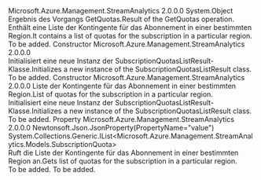 <Type Name="SubscriptionQuotasListResult" FullName="Microsoft.Azure.Management.StreamAnalytics.Models.SubscriptionQuotasListResult">
  <TypeSignature Language="C#" Value="public class SubscriptionQuotasListResult" />
  <TypeSignature Language="ILAsm" Value=".class public auto ansi beforefieldinit SubscriptionQuotasListResult extends System.Object" />
  <TypeSignature Language="DocId" Value="T:Microsoft.Azure.Management.StreamAnalytics.Models.SubscriptionQuotasListResult" />
  <TypeSignature Language="VB.NET" Value="Public Class SubscriptionQuotasListResult" />
  <TypeSignature Language="F#" Value="type SubscriptionQuotasListResult = class" />
  <AssemblyInfo>
    <AssemblyName>Microsoft.Azure.Management.StreamAnalytics</AssemblyName>
    <AssemblyVersion>2.0.0.0</AssemblyVersion>
  </AssemblyInfo>
  <Base>
    <BaseTypeName>System.Object</BaseTypeName>
  </Base>
  <Interfaces />
  <Docs>
    <summary>
            <span data-ttu-id="90388-101">Ergebnis des Vorgangs GetQuotas.</span><span class="sxs-lookup"><span data-stu-id="90388-101">Result of the GetQuotas operation.</span></span> <span data-ttu-id="90388-102">Enthält eine Liste der Kontingente für das Abonnement in einer bestimmten Region.</span><span class="sxs-lookup"><span data-stu-id="90388-102">It contains a list of quotas for the subscription in a particular region.</span></span>
            </summary>
    <remarks>To be added.</remarks>
  </Docs>
  <Members>
    <Member MemberName=".ctor">
      <MemberSignature Language="C#" Value="public SubscriptionQuotasListResult ();" />
      <MemberSignature Language="ILAsm" Value=".method public hidebysig specialname rtspecialname instance void .ctor() cil managed" />
      <MemberSignature Language="DocId" Value="M:Microsoft.Azure.Management.StreamAnalytics.Models.SubscriptionQuotasListResult.#ctor" />
      <MemberSignature Language="VB.NET" Value="Public Sub New ()" />
      <MemberType>Constructor</MemberType>
      <AssemblyInfo>
        <AssemblyName>Microsoft.Azure.Management.StreamAnalytics</AssemblyName>
        <AssemblyVersion>2.0.0.0</AssemblyVersion>
      </AssemblyInfo>
      <Parameters />
      <Docs>
        <summary>
            <span data-ttu-id="90388-103">Initialisiert eine neue Instanz der SubscriptionQuotasListResult-Klasse.</span><span class="sxs-lookup"><span data-stu-id="90388-103">Initializes a new instance of the SubscriptionQuotasListResult class.</span></span>
            </summary>
        <remarks>To be added.</remarks>
      </Docs>
    </Member>
    <Member MemberName=".ctor">
      <MemberSignature Language="C#" Value="public SubscriptionQuotasListResult (System.Collections.Generic.IList&lt;Microsoft.Azure.Management.StreamAnalytics.Models.SubscriptionQuota&gt; value = null);" />
      <MemberSignature Language="ILAsm" Value=".method public hidebysig specialname rtspecialname instance void .ctor(class System.Collections.Generic.IList`1&lt;class Microsoft.Azure.Management.StreamAnalytics.Models.SubscriptionQuota&gt; value) cil managed" />
      <MemberSignature Language="DocId" Value="M:Microsoft.Azure.Management.StreamAnalytics.Models.SubscriptionQuotasListResult.#ctor(System.Collections.Generic.IList{Microsoft.Azure.Management.StreamAnalytics.Models.SubscriptionQuota})" />
      <MemberSignature Language="VB.NET" Value="Public Sub New (Optional value As IList(Of SubscriptionQuota) = null)" />
      <MemberSignature Language="F#" Value="new Microsoft.Azure.Management.StreamAnalytics.Models.SubscriptionQuotasListResult : System.Collections.Generic.IList&lt;Microsoft.Azure.Management.StreamAnalytics.Models.SubscriptionQuota&gt; -&gt; Microsoft.Azure.Management.StreamAnalytics.Models.SubscriptionQuotasListResult" Usage="new Microsoft.Azure.Management.StreamAnalytics.Models.SubscriptionQuotasListResult value" />
      <MemberType>Constructor</MemberType>
      <AssemblyInfo>
        <AssemblyName>Microsoft.Azure.Management.StreamAnalytics</AssemblyName>
        <AssemblyVersion>2.0.0.0</AssemblyVersion>
      </AssemblyInfo>
      <Parameters>
        <Parameter Name="value" Type="System.Collections.Generic.IList&lt;Microsoft.Azure.Management.StreamAnalytics.Models.SubscriptionQuota&gt;" />
      </Parameters>
      <Docs>
        <param name="value"><span data-ttu-id="90388-104">Liste der Kontingente für das Abonnement in einer bestimmten Region.</span><span class="sxs-lookup"><span data-stu-id="90388-104">List of quotas for the subscription in a particular region.</span></span></param>
        <summary>
            <span data-ttu-id="90388-105">Initialisiert eine neue Instanz der SubscriptionQuotasListResult-Klasse.</span><span class="sxs-lookup"><span data-stu-id="90388-105">Initializes a new instance of the SubscriptionQuotasListResult class.</span></span>
            </summary>
        <remarks>To be added.</remarks>
      </Docs>
    </Member>
    <Member MemberName="Value">
      <MemberSignature Language="C#" Value="public System.Collections.Generic.IList&lt;Microsoft.Azure.Management.StreamAnalytics.Models.SubscriptionQuota&gt; Value { get; }" />
      <MemberSignature Language="ILAsm" Value=".property instance class System.Collections.Generic.IList`1&lt;class Microsoft.Azure.Management.StreamAnalytics.Models.SubscriptionQuota&gt; Value" />
      <MemberSignature Language="DocId" Value="P:Microsoft.Azure.Management.StreamAnalytics.Models.SubscriptionQuotasListResult.Value" />
      <MemberSignature Language="VB.NET" Value="Public ReadOnly Property Value As IList(Of SubscriptionQuota)" />
      <MemberSignature Language="F#" Value="member this.Value : System.Collections.Generic.IList&lt;Microsoft.Azure.Management.StreamAnalytics.Models.SubscriptionQuota&gt;" Usage="Microsoft.Azure.Management.StreamAnalytics.Models.SubscriptionQuotasListResult.Value" />
      <MemberType>Property</MemberType>
      <AssemblyInfo>
        <AssemblyName>Microsoft.Azure.Management.StreamAnalytics</AssemblyName>
        <AssemblyVersion>2.0.0.0</AssemblyVersion>
      </AssemblyInfo>
      <Attributes>
        <Attribute>
          <AttributeName>Newtonsoft.Json.JsonProperty(PropertyName="value")</AttributeName>
        </Attribute>
      </Attributes>
      <ReturnValue>
        <ReturnType>System.Collections.Generic.IList&lt;Microsoft.Azure.Management.StreamAnalytics.Models.SubscriptionQuota&gt;</ReturnType>
      </ReturnValue>
      <Docs>
        <summary>
            <span data-ttu-id="90388-106">Ruft die Liste der Kontingente für das Abonnement in einer bestimmten Region an.</span><span class="sxs-lookup"><span data-stu-id="90388-106">Gets list of quotas for the subscription in a particular region.</span></span>
            </summary>
        <value>To be added.</value>
        <remarks>To be added.</remarks>
      </Docs>
    </Member>
  </Members>
</Type>